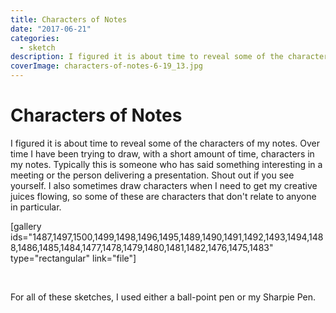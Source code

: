 ```yaml
---
title: Characters of Notes
date: "2017-06-21"
categories: 
  - sketch
description: I figured it is about time to reveal some of the characters of my notes. Over time I have been trying to draw, with a short amount of time, characters in my notes. Typically this is someone who has said something interesting in a meeting or the person delivering a presentation. Shout out if you see yourself. I also sometimes draw characters when I need to get my creative juices flowing, so some of these are characters that don't relate to anyone in particular.
coverImage: characters-of-notes-6-19_13.jpg
---
```


# Characters of Notes
I figured it is about time to reveal some of the characters of my notes. Over time I have been trying to draw, with a short amount of time, characters in my notes. Typically this is someone who has said something interesting in a meeting or the person delivering a presentation. Shout out if you see yourself. I also sometimes draw characters when I need to get my creative juices flowing, so some of these are characters that don't relate to anyone in particular.

\[gallery ids="1487,1497,1500,1499,1498,1496,1495,1489,1490,1491,1492,1493,1494,1488,1486,1485,1484,1477,1478,1479,1480,1481,1482,1476,1475,1483" type="rectangular" link="file"\]

 

For all of these sketches, I used either a ball-point pen or my Sharpie Pen.

